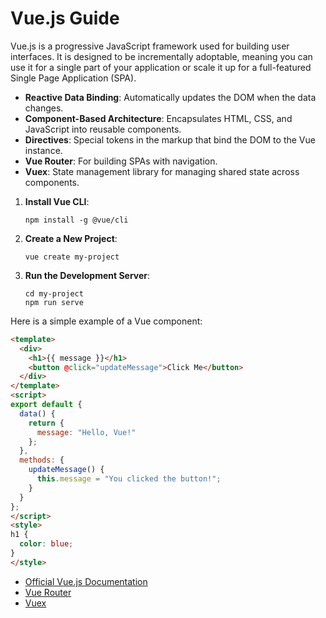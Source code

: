 # Vue.js Guide
Vue.js is a progressive JavaScript framework used for building user interfaces. It is designed to be incrementally adoptable, meaning you can use it for a single part of your application or scale it up for a full-featured Single Page Application (SPA).
- **Reactive Data Binding**: Automatically updates the DOM when the data changes.
- **Component-Based Architecture**: Encapsulates HTML, CSS, and JavaScript into reusable components.
- **Directives**: Special tokens in the markup that bind the DOM to the Vue instance.
- **Vue Router**: For building SPAs with navigation.
- **Vuex**: State management library for managing shared state across components.
1. **Install Vue CLI**:
   ```shell
   npm install -g @vue/cli
   ```
2. **Create a New Project**:
   ```shell
   vue create my-project
   ```
3. **Run the Development Server**:
   ```shell
   cd my-project
   npm run serve
   ```
Here is a simple example of a Vue component:
```html
<template>
  <div>
    <h1>{{ message }}</h1>
    <button @click="updateMessage">Click Me</button>
  </div>
</template>
<script>
export default {
  data() {
    return {
      message: "Hello, Vue!"
    };
  },
  methods: {
    updateMessage() {
      this.message = "You clicked the button!";
    }
  }
};
</script>
<style>
h1 {
  color: blue;
}
</style>
```
- [Official Vue.js Documentation](https://vuejs.org)
- [Vue Router](https://router.vuejs.org)
- [Vuex](https://vuex.vuejs.org)

